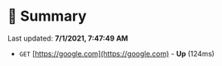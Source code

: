 # 📖 Summary
Last updated: **7/1/2021, 7:47:49 AM**

- `GET` [https://google.com](https://google.com) - **Up** (124ms)
